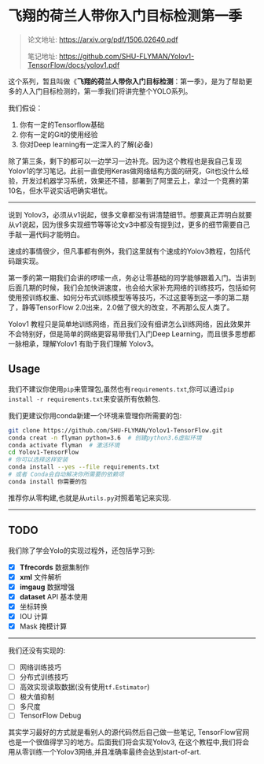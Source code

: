 # 飞翔的荷兰人带你入门目标检测第一季

> 论文地址: https://arxiv.org/pdf/1506.02640.pdf
>
> 笔记地址: https://github.com/SHU-FLYMAN/Yolov1-TensorFlow/docs/yolov1.pdf

这个系列，暂且叫做《**飞翔的荷兰人带你入门目标检测**：第一季》，是为了帮助更多的人入门目标检测的，第一季我们将讲完整个YOLO系列。

我们假设：

1. 你有一定的Tensorflow基础
2. 你有一定的Git的使用经验
3. 你对Deep learning有一定深入的了解(必备)

除了第三条，剩下的都可以一边学习一边补充。因为这个教程也是我自己复现Yolov1的学习笔记。此前一直使用Keras做网络结构方面的研究，Git也没什么经验，开发过机器学习系统，效果还不错，部署到了阿里云上，拿过一个竞赛的第10名，但水平说实话吧确实堪忧。

------

说到 Yolov3，必须从v1说起，很多文章都没有讲清楚细节。想要真正弄明白就要从v1说起，因为很多实现细节等等论文v3中都没有提到过，更多的细节需要自己手敲一遍代码才能明白。

速成的事情很少，但凡事都有例外，我们这里就有个速成的Yolov3教程，包括代码跟实现。

第一季的第一期我们会讲的啰嗦一点，务必让零基础的同学能够跟着入门。当讲到后面几期的时候，我们会加快讲速度，也会给大家补充网络的训练技巧，包括如何使用预训练权重、如何分布式训练模型等等技巧，不过这要等到这一季的第二期了，静等TensorFlow 2.0出来，2.0做了很大的改变，不再那么反人类了。

Yolov1 教程只是简单地训练网络，而且我们没有细讲怎么训练网络，因此效果并不会特别好，但是简单的网络更容易带我们入门Deep Learning，而且很多思想都一脉相承，理解Yolov1 有助于我们理解 Yolov3。

## Usage

我们不建议你使用`pip`来管理包,虽然也有`requirements.txt`,你可以通过`pip install -r requirements.txt`来安装所有依赖包.

我们更建议你用conda新建一个环境来管理你所需要的包:

```sh
git clone https://github.com/SHU-FLYMAN/Yolov1-TensorFlow.git
conda creat -n flyman python=3.6  # 创建python3.6虚拟环境
conda activate flyman  # 激活环境
cd Yolov1-TensorFlow
# 你可以选择这样安装
conda install --yes --file requirements.txt
# 或者 Conda会自动解决你所需要的依赖项
conda install 你需要的包
```

推荐你从零构建,也就是从`utils.py`对照着笔记来实现.

------

## TODO

我们除了学会Yolo的实现过程外，还包括学习到:

- [x] **Tfrecords** 数据集制作
- [x] **xml** 文件解析
- [x] **imgaug** 数据增强
- [x] **dataset** API 基本使用
- [x] 坐标转换
- [x] IOU 计算
- [x] Mask 掩模计算

------

我们还没有实现的:

- [ ] 网络训练技巧
- [ ] 分布式训练技巧
- [ ] 高效实现读取数据(没有使用`tf.Estimator`)
- [ ] 极大值抑制
- [ ] 多尺度
- [ ] TensorFlow Debug

其实学习最好的方式就是看别人的源代码然后自己做一些笔记, TensorFlow官网也是一个很值得学习的地方。后面我们将会实现Yolov3, 在这个教程中,我们将会用从零训练一个Yolov3网络,并且准确率最终会达到start-of-art.

